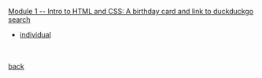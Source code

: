[Module 1 -- Intro to HTML and CSS: A birthday card and link to duckduckgo search](https://classes.engineering.wustl.edu/cse330/index.php?title=Module_1)

- [individual](./module1-P-mandevillei/README.md)

<br><br>
[back](../README.md)